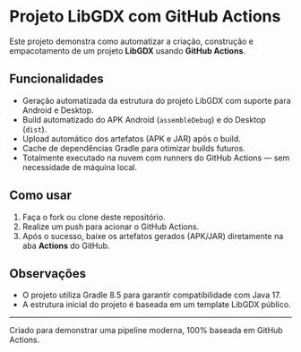 # Projeto LibGDX com GitHub Actions

Este projeto demonstra como automatizar a criação, construção e empacotamento de um projeto **LibGDX** usando **GitHub Actions**.

## Funcionalidades

- Geração automatizada da estrutura do projeto LibGDX com suporte para Android e Desktop.
- Build automatizado do APK Android (`assembleDebug`) e do Desktop (`dist`).
- Upload automático dos artefatos (APK e JAR) após o build.
- Cache de dependências Gradle para otimizar builds futuros.
- Totalmente executado na nuvem com runners do GitHub Actions — sem necessidade de máquina local.

## Como usar

1. Faça o fork ou clone deste repositório.
2. Realize um push para acionar o GitHub Actions.
3. Após o sucesso, baixe os artefatos gerados (APK/JAR) diretamente na aba **Actions** do GitHub.

## Observações

- O projeto utiliza Gradle 8.5 para garantir compatibilidade com Java 17.
- A estrutura inicial do projeto é baseada em um template LibGDX público.

---
Criado para demonstrar uma pipeline moderna, 100% baseada em GitHub Actions.